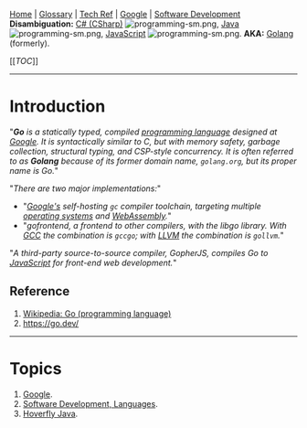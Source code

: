 [Home](/Slalom-LLC/Slalom-Consulting) | [Glossary](/Glossary) | [Tech Ref](/Tech-Ref) | [Google](/Tech-Ref/Google) | [Software Development](/Tech-Ref/Software-Development)
**Disambiguation:** [C# (CSharp)](/Tech-Ref/Software-Development/CSharp) ![programming-sm.png](/.attachments/programming-sm-84511b90-2d77-4364-8b25-7bee99dd4060.png), [Java](/Tech-Ref/Software-Development/Java) ![programming-sm.png](/.attachments/programming-sm-84511b90-2d77-4364-8b25-7bee99dd4060.png), [JavaScript](/Tech-Ref/Software-Development/JavaScript) ![programming-sm.png](/.attachments/programming-sm-84511b90-2d77-4364-8b25-7bee99dd4060.png).
**AKA:** [Golang](/Tech-Ref/Google/Go-\(programming-language\)/Go-\(Golang\)) (formerly).

[[_TOC_]]

---
# Introduction
"_**Go** is a statically typed, compiled [programming language](/Tech-Ref/Software-Development#languages) designed at [Google](/Tech-Ref/Google). It is syntactically similar to C, but with memory safety, garbage collection, structural typing, and CSP-style concurrency. It is often referred to as **Golang** because of its former domain name, `golang.org`, but its proper name is Go._"

"_There are two major implementations:_"
- "_[Google's](/Tech-Ref/Google) self-hosting `gc` compiler toolchain, targeting multiple [operating systems](/Tech-Ref/OS-\(Operating-System\)) and [WebAssembly](/Tech-Ref/Software-Development/Wasm-\(WebAssembly\))._"
- "_gofrontend, a frontend to other compilers, with the libgo library. With [GCC](https://en.wikipedia.org/wiki/GNU_Compiler_Collection) the combination is `gccgo`; with [LLVM](https://en.wikipedia.org/wiki/LLVM) the combination is `gollvm`._"

"_A third-party source-to-source compiler, GopherJS, compiles Go to [JavaScript](/Tech-Ref/Software-Development/JavaScript) for front-end web development._"

## Reference
1. [Wikipedia: Go (programming language)](https://en.wikipedia.org/wiki/Google)
1. https://go.dev/

---
# Topics
1. [Google](/Tech-Ref/Google).
1. [Software Development, Languages](/Tech-Ref/Software-Development#languages).
1. [Hoverfly Java](/Tech-Ref/Software-Development/Service-Virtualization/Hoverfly/Hoverfly-Java).
